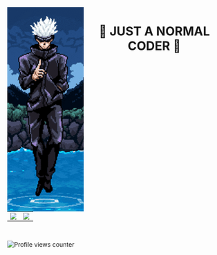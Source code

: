 <img src="https://github.com/zyZuZyz/zyZuZyz/blob/main/Untitled.png" align="left"/>  
<div align="center" valign="top" width="33%">  
<h1> 🤞 JUST A NORMAL CODER 🤞 </h1>
</div>

<br/>

<table><tr><td valign="top" width="50%">

<img src="https://github-readme-stats.vercel.app/api?username=zyZuZyz&show_icons=true&count_private=true&hide_border=true" align="left" style="width: 90%" />

</td><td valign="top" width="50%">

<img src="https://github-readme-stats.vercel.app/api/top-langs/?username=zyZuZyz&hide_border=true&layout=compact" align="left" style="width: 90%" />

</td></tr></table>  

<br/>

![Profile views counter](https://komarev.com/ghpvc/?username=zyZuZyz&&style=flat-square)  


